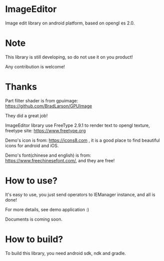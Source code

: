 # ImageEditor
Image edit library on android platform, based on opengl es 2.0.
# Note
This library is still developing, so do not use it on you product! 

Any contribution is welcome!
# Thanks
Part filter shader is from gpuimage: https://github.com/BradLarson/GPUImage

They did a great job!

ImageEditor library use FreeType 2.9.1 to render text to opengl texture, freetype site: https://www.freetype.org

Demo's icon is from: https://icons8.com , it is a good place to find beautiful icons for android and iOS.

Demo's font(chinese and english) is from: https://www.freechinesefont.com/, and they are free!
# How to use?
It's easy to use, you just send operators to IEManager instance, and all is done!

For more details, see demo application :) 

Documents is coming soon.
# How to build?
To build this library, you need android sdk, ndk and gradle.
